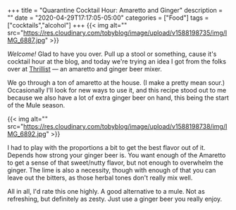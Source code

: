 +++
title = "Quarantine Cocktail Hour: Amaretto and Ginger"
description = ""
date = "2020-04-29T17:17:05-05:00"
categories = ["Food"]
tags = ["cocktails","alcohol"]
+++
{{< img alt="" src="https://res.cloudinary.com/tobyblog/image/upload/v1588198735/img/IMG_6887.jpg" >}}

*Welcome!* Glad to have you over. Pull up a stool or something, cause it's cocktail hour at the blog, and today we're trying an idea I got from the folks over at [Thrillist](https://www.thrillist.com/drink/nation/what-to-mix-with-amaretto-cocktail-recipes) — an amaretto and ginger beer mixer.
<!--more-->

We go through a ton of amaretto at the house. (I make a pretty mean sour.) Occasionally I'll look for new ways to use it, and this recipe stood out to me because we also have a lot of extra ginger beer on hand, this being the start of the Mule season. 

{{< img alt="" src="https://res.cloudinary.com/tobyblog/image/upload/v1588198738/img/IMG_6892.jpg" >}}

I had to play with the proportions a bit to get the best flavor out of it. Depends how strong your ginger beer is. You want enough of the Amaretto to get a sense of that sweet/nutty flavor, but not enough to overwhelm the ginger. The lime is also a necessity, though with enough of that you can leave out the bitters, as those herbal tones don't really mix well.

All in all, I'd rate this one highly. A good alternative to a mule. Not as refreshing, but definitely as zesty. Just use a ginger beer you really enjoy. 